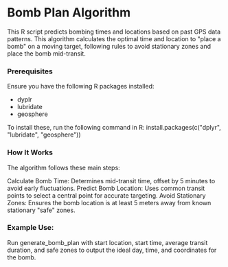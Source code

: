 # Bomb Plan Algorithm

This R script predicts bombing times and locations based on past GPS data patterns. 
This algorithm calculates the optimal time and location to "place a bomb" on a moving target, following rules to avoid stationary zones and place the bomb mid-transit.

### Prerequisites

Ensure you have the following R packages installed:
- dyplr
- lubridate
- geosphere 

To install these, run the following command in R:
install.packages(c("dplyr", "lubridate", "geosphere"))

### How It Works
The algorithm follows these main steps:

Calculate Bomb Time: Determines mid-transit time, offset by 5 minutes to avoid early fluctuations.
Predict Bomb Location: Uses common transit points to select a central point for accurate targeting.
Avoid Stationary Zones: Ensures the bomb location is at least 5 meters away from known stationary "safe" zones.

### Example Use:
Run generate_bomb_plan with start location, start time, average transit duration, and safe zones to output the ideal day, time, and coordinates for the bomb.
